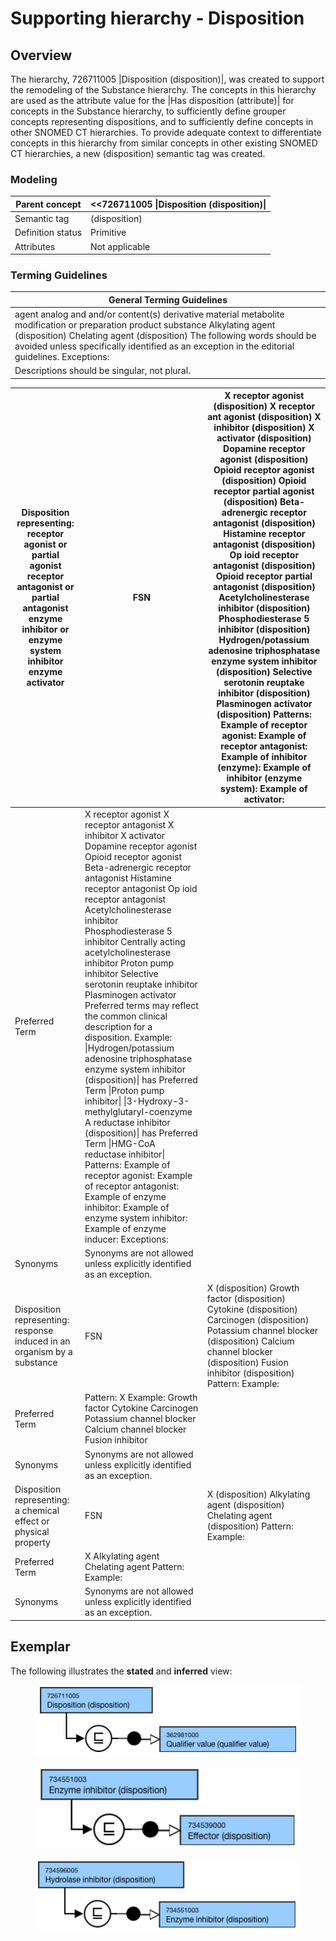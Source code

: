 # Supporting hierarchy - Disposition

## Overview

The hierarchy, 726711005 |Disposition (disposition)|, was created to support the remodeling of the Substance hierarchy. The concepts in this hierarchy are used as the attribute value for the |Has disposition (attribute)| for concepts in the Substance hierarchy, to sufficiently define grouper concepts representing dispositions, and to sufficiently define concepts in other SNOMED CT hierarchies. To provide adequate context to differentiate concepts in this hierarchy from similar concepts in other existing SNOMED CT hierarchies, a new (disposition) semantic tag was created.

### Modeling

| Parent concept | <<726711005 \|Disposition (disposition)\| |
|---|---|
| Semantic tag | (disposition) |
| Definition status | Primitive |
| Attributes | Not applicable |

### Terming Guidelines

| General Terming Guidelines |
|---|
| agent analog and and/or content(s) derivative material metabolite modification or preparation product substance Alkylating agent (disposition) Chelating agent (disposition) The following words should be avoided unless specifically identified as an exception in the editorial guidelines. Exceptions: |
| Descriptions should be singular, not plural. |

  

| Disposition representing: receptor agonist or partial agonist receptor antagonist or partial antagonist enzyme inhibitor or enzyme system inhibitor enzyme activator | FSN | X receptor agonist (disposition) X receptor ant agonist (disposition) X inhibitor (disposition) X activator (disposition) Dopamine receptor agonist (disposition) Opioid receptor agonist (disposition) Opioid receptor partial agonist (disposition) Beta-adrenergic receptor antagonist (disposition) Histamine receptor antagonist (disposition) Op ioid receptor antagonist (disposition) Opioid receptor partial antagonist (disposition) Acetylcholinesterase inhibitor (disposition) Phosphodiesterase 5 inhibitor (disposition) Hydrogen/potassium adenosine triphosphatase enzyme system inhibitor (disposition) Selective serotonin reuptake inhibitor (disposition) Plasminogen activator (disposition) Patterns: Example of receptor agonist: Example of receptor antagonist: Example of inhibitor (enzyme): Example of inhibitor (enzyme system): Example of activator: |
|---|---|---|
| Preferred Term | X receptor agonist X receptor antagonist X inhibitor X activator Dopamine receptor agonist Opioid receptor agonist Beta-adrenergic receptor antagonist Histamine receptor antagonist Op ioid receptor antagonist Acetylcholinesterase inhibitor Phosphodiesterase 5 inhibitor Centrally acting acetylcholinesterase inhibitor Proton pump inhibitor Selective serotonin reuptake inhibitor Plasminogen activator Preferred terms may reflect the common clinical description for a disposition. Example: \|Hydrogen/potassium adenosine triphosphatase enzyme system inhibitor (disposition)\| has Preferred Term \|Proton pump inhibitor\| \|3-Hydroxy-3-methylglutaryl-coenzyme A reductase inhibitor (disposition)\| has Preferred Term \|HMG-CoA reductase inhibitor\| Patterns: Example of receptor agonist: Example of receptor antagonist: Example of enzyme inhibitor: Example of enzyme system inhibitor: Example of enzyme inducer: Exceptions: |   |
| Synonyms | Synonyms are not allowed unless explicitly identified as an exception. |   |
| Disposition representing: response induced in an organism by a substance | FSN | X (disposition) Growth factor (disposition) Cytokine (disposition) Carcinogen (disposition) Potassium channel blocker (disposition) Calcium channel blocker (disposition) Fusion inhibitor (disposition) Pattern: Example: |
| Preferred Term | Pattern: X Example: Growth factor Cytokine Carcinogen Potassium channel blocker Calcium channel blocker Fusion inhibitor |   |
| Synonyms | Synonyms are not allowed unless explicitly identified as an exception. |   |
| Disposition representing: a chemical effect or physical property | FSN | X (disposition) Alkylating agent (disposition) Chelating agent (disposition) Pattern: Example: |
| Preferred Term | X Alkylating agent Chelating agent Pattern: Example: |   |
| Synonyms | Synonyms are not allowed unless explicitly identified as an exception. |   |

## Exemplar

The following illustrates the **stated** and **inferred** view:

<figure><img src="images/179932027.png" alt="" title=""></figure>

  

<figure><img src="images/179932028.png" alt="" title=""></figure>

  

<figure><img src="images/179932029.png" alt="" title=""></figure>
